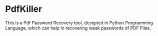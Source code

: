 # PdfKiller
This is a Pdf Password Recovery tool, designed in Python Programming Language, which can help in recovering weak passwords of PDF Files, 
